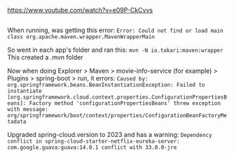 https://www.youtube.com/watch?v=e09P-CkCvvs

##
When running, was getting this error:
`Error: Could not find or load main class org.apache.maven.wrapper.MavenWrapperMain`

So went in each app's folder and ran this:
`mvn -N io.takari:maven:wrapper`
This created a .mvn folder


Now when doing Explorer > Maven > movie-info-service (for example) > Plugins > spring-boot > run, it errors:
`Caused by: org.springframework.beans.BeanInstantiationException: Failed to instantiate [org.springframework.cloud.context.properties.ConfigurationPropertiesBeans]: Factory method 'configurationPropertiesBeans' threw exception with message: org/springframework/boot/context/properties/ConfigurationBeanFactoryMetadata`

Upgraded spring-cloud.version to 2023 and has a warning:
`Dependency conflict in spring-cloud-starter-netflix-eureka-server: com.google.guava:guava:14.0.1 conflict with 33.0.0-jre`
##
